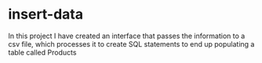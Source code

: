 # insert-data
In this project I have created an interface that passes the information to a csv file, which processes it to create SQL statements to end up populating a table called Products
